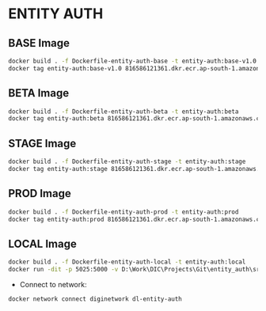 # ENTITY AUTH

## BASE Image

```bash
docker build . -f Dockerfile-entity-auth-base -t entity-auth:base-v1.0
docker tag entity-auth:base-v1.0 816586121361.dkr.ecr.ap-south-1.amazonaws.com/entity-auth:base-v1.0
```

## BETA Image

```bash
docker build . -f Dockerfile-entity-auth-beta -t entity-auth:beta
docker tag entity-auth:beta 816586121361.dkr.ecr.ap-south-1.amazonaws.com/entity-auth:beta
```

## STAGE Image

```bash
docker build . -f Dockerfile-entity-auth-stage -t entity-auth:stage
docker tag entity-auth:stage 816586121361.dkr.ecr.ap-south-1.amazonaws.com/entity-auth:stage
```

## PROD Image

```bash
docker build . -f Dockerfile-entity-auth-prod -t entity-auth:prod
docker tag entity-auth:prod 816586121361.dkr.ecr.ap-south-1.amazonaws.com/entity-auth:prod
```

## LOCAL Image

```bash
docker build . -f Dockerfile-entity-auth-local -t entity-auth:local
docker run -dit -p 5025:5000 -v D:\Work\DIC\Projects\Git\entity_auth\src_code:/opt/entity_auth-py --name entity-auth entity-auth:local
```

* Connect to network:

```bash
docker network connect diginetwork dl-entity-auth
```
